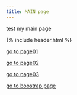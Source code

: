 ```yaml
---
title: MAIN page
---
```


test my main page

{% include header.html %}


[go to page01](https://thsieh4.github.io/page01/)

[go to page02](https://thsieh4.github.io/page02.html)

[go to page03](https://thsieh4.github.io/page03.html)

[go to boostrap page](https://thsieh4.github.io/bootstrap.html)


<myxml>
   <meta charset="utf-8">
   <title>my plot</title>
   
   <link rel="stylesheet" href="https://cdn.pydata.org/bokeh/release/bokeh-0.12.10.min.css" type="text/css" />
   <script type="text/javascript" src="https://cdn.pydata.org/bokeh/release/bokeh-0.12.10.min.js"></script>
   <script type="text/javascript">
      Bokeh.set_log_level("info");
   </script>
   
   <style>
          html {
            width: 100%;
            height: 100%;
          }
          body {
            width: 100%;
            height: 100%;
            margin: auto;
          }
   </style>
   
   <div class="bk-root">
      <div class="bk-plotdiv" id="80455f7d-4b49-43a2-9799-374cfd70749c"></div>
   </div>
   
   <script type="text/javascript">
            (function() {
          var fn = function() {
            Bokeh.safely(function() {
              (function(root) {
                function embed_document(root) {
                  var docs_json = {"86b26458-cbb8-45b4-b284-c01905206f8f":{"roots":{"references":[{"attributes":{},"id":"1e98ad1d-2c19-478c-b70a-10dc91dafd26","type":"BasicTickFormatter"},{"attributes":{"data_source":{"id":"ec963cba-2775-44a9-8342-2aa8b7da019b","type":"ColumnDataSource"},"glyph":{"id":"8ad6a639-93f0-4802-9ad4-14a2109a253e","type":"Circle"},"hover_glyph":null,"muted_glyph":null,"nonselection_glyph":{"id":"08ebf1f5-f952-48d6-8f0a-c4470adff134","type":"Circle"},"selection_glyph":null,"view":{"id":"286155eb-9aab-4182-b996-32f3c9f93af3","type":"CDSView"}},"id":"97f89401-2c21-431c-ad3b-d844d5df135e","type":"GlyphRenderer"},{"attributes":{"fill_alpha":{"value":0.1},"fill_color":{"value":"#1f77b4"},"line_alpha":{"value":0.1},"line_color":{"value":"#1f77b4"},"x":{"field":"x"},"y":{"field":"y"}},"id":"08ebf1f5-f952-48d6-8f0a-c4470adff134","type":"Circle"},{"attributes":{"callback":null},"id":"e8c96ad7-7d77-4a2d-b79d-7a52e74a22ee","type":"DataRange1d"},{"attributes":{},"id":"4da50be3-c97b-4024-8a37-969e47a24af6","type":"PanTool"},{"attributes":{"fill_color":{"value":"#1f77b4"},"line_color":{"value":"#1f77b4"},"x":{"field":"x"},"y":{"field":"y"}},"id":"8ad6a639-93f0-4802-9ad4-14a2109a253e","type":"Circle"},{"attributes":{},"id":"65112f3d-69b8-4d01-aa2c-fcb09784ae27","type":"WheelZoomTool"},{"attributes":{"formatter":{"id":"7afa5bce-e454-4140-a9f6-31da8ebcbf16","type":"BasicTickFormatter"},"plot":{"id":"8e20afee-434a-41fc-b664-2a610620fc80","subtype":"Figure","type":"Plot"},"ticker":{"id":"db3401f5-3985-494a-92e0-53f617d0f09f","type":"BasicTicker"}},"id":"dc436c04-dd12-4e1d-bf07-4c8453f36ab3","type":"LinearAxis"},{"attributes":{"overlay":{"id":"e40e6331-3247-4314-91fe-d30fac82e70a","type":"BoxAnnotation"}},"id":"5d8c256a-7a95-4eda-85aa-460de975f41e","type":"BoxZoomTool"},{"attributes":{},"id":"3d1fc43c-c481-4bf9-93ec-6f9958466b6f","type":"SaveTool"},{"attributes":{},"id":"ec7ececb-b152-42f4-aa66-923c590daad2","type":"LinearScale"},{"attributes":{"below":[{"id":"dc436c04-dd12-4e1d-bf07-4c8453f36ab3","type":"LinearAxis"}],"left":[{"id":"1cb555f4-3ba9-4778-90da-666f7f4845e3","type":"LinearAxis"}],"renderers":[{"id":"dc436c04-dd12-4e1d-bf07-4c8453f36ab3","type":"LinearAxis"},{"id":"39204f4a-2141-4fde-85c5-60a0150473a4","type":"Grid"},{"id":"1cb555f4-3ba9-4778-90da-666f7f4845e3","type":"LinearAxis"},{"id":"15db6934-4e63-4c3b-a3fc-8e9319e1f177","type":"Grid"},{"id":"e40e6331-3247-4314-91fe-d30fac82e70a","type":"BoxAnnotation"},{"id":"97f89401-2c21-431c-ad3b-d844d5df135e","type":"GlyphRenderer"}],"title":{"id":"3a471e23-cdbf-4548-be8c-bba39450dd54","type":"Title"},"toolbar":{"id":"14e74cd8-e770-419b-912c-7c98a3f4df3b","type":"Toolbar"},"x_range":{"id":"59a81933-2d53-4242-9ad8-a133a95060da","type":"DataRange1d"},"x_scale":{"id":"ec7ececb-b152-42f4-aa66-923c590daad2","type":"LinearScale"},"y_range":{"id":"e8c96ad7-7d77-4a2d-b79d-7a52e74a22ee","type":"DataRange1d"},"y_scale":{"id":"74d58d96-9bf0-4a8e-a862-88c00a67fa84","type":"LinearScale"}},"id":"8e20afee-434a-41fc-b664-2a610620fc80","subtype":"Figure","type":"Plot"},{"attributes":{"source":{"id":"ec963cba-2775-44a9-8342-2aa8b7da019b","type":"ColumnDataSource"}},"id":"286155eb-9aab-4182-b996-32f3c9f93af3","type":"CDSView"},{"attributes":{},"id":"c9d97952-51e4-40c9-8e28-b91494350500","type":"ResetTool"},{"attributes":{"active_drag":"auto","active_inspect":"auto","active_scroll":"auto","active_tap":"auto","tools":[{"id":"4da50be3-c97b-4024-8a37-969e47a24af6","type":"PanTool"},{"id":"65112f3d-69b8-4d01-aa2c-fcb09784ae27","type":"WheelZoomTool"},{"id":"5d8c256a-7a95-4eda-85aa-460de975f41e","type":"BoxZoomTool"},{"id":"3d1fc43c-c481-4bf9-93ec-6f9958466b6f","type":"SaveTool"},{"id":"c9d97952-51e4-40c9-8e28-b91494350500","type":"ResetTool"},{"id":"6159ebf8-900a-4190-a115-bd4546cb8748","type":"HelpTool"}]},"id":"14e74cd8-e770-419b-912c-7c98a3f4df3b","type":"Toolbar"},{"attributes":{},"id":"6159ebf8-900a-4190-a115-bd4546cb8748","type":"HelpTool"},{"attributes":{"callback":null},"id":"59a81933-2d53-4242-9ad8-a133a95060da","type":"DataRange1d"},{"attributes":{"plot":null,"text":""},"id":"3a471e23-cdbf-4548-be8c-bba39450dd54","type":"Title"},{"attributes":{},"id":"7afa5bce-e454-4140-a9f6-31da8ebcbf16","type":"BasicTickFormatter"},{"attributes":{"callback":null,"column_names":["x","y"],"data":{"x":[1,2],"y":[3,4]}},"id":"ec963cba-2775-44a9-8342-2aa8b7da019b","type":"ColumnDataSource"},{"attributes":{},"id":"db3401f5-3985-494a-92e0-53f617d0f09f","type":"BasicTicker"},{"attributes":{"plot":{"id":"8e20afee-434a-41fc-b664-2a610620fc80","subtype":"Figure","type":"Plot"},"ticker":{"id":"db3401f5-3985-494a-92e0-53f617d0f09f","type":"BasicTicker"}},"id":"39204f4a-2141-4fde-85c5-60a0150473a4","type":"Grid"},{"attributes":{},"id":"74d58d96-9bf0-4a8e-a862-88c00a67fa84","type":"LinearScale"},{"attributes":{"formatter":{"id":"1e98ad1d-2c19-478c-b70a-10dc91dafd26","type":"BasicTickFormatter"},"plot":{"id":"8e20afee-434a-41fc-b664-2a610620fc80","subtype":"Figure","type":"Plot"},"ticker":{"id":"3f6eb753-1f31-4b52-b7fd-e5f3fb443e4e","type":"BasicTicker"}},"id":"1cb555f4-3ba9-4778-90da-666f7f4845e3","type":"LinearAxis"},{"attributes":{},"id":"3f6eb753-1f31-4b52-b7fd-e5f3fb443e4e","type":"BasicTicker"},{"attributes":{"dimension":1,"plot":{"id":"8e20afee-434a-41fc-b664-2a610620fc80","subtype":"Figure","type":"Plot"},"ticker":{"id":"3f6eb753-1f31-4b52-b7fd-e5f3fb443e4e","type":"BasicTicker"}},"id":"15db6934-4e63-4c3b-a3fc-8e9319e1f177","type":"Grid"},{"attributes":{"bottom_units":"screen","fill_alpha":{"value":0.5},"fill_color":{"value":"lightgrey"},"left_units":"screen","level":"overlay","line_alpha":{"value":1.0},"line_color":{"value":"black"},"line_dash":[4,4],"line_width":{"value":2},"plot":null,"render_mode":"css","right_units":"screen","top_units":"screen"},"id":"e40e6331-3247-4314-91fe-d30fac82e70a","type":"BoxAnnotation"}],"root_ids":["8e20afee-434a-41fc-b664-2a610620fc80"]},"title":"Bokeh Application","version":"0.12.10"}};
                  var render_items = [{"docid":"86b26458-cbb8-45b4-b284-c01905206f8f","elementid":"80455f7d-4b49-43a2-9799-374cfd70749c","modelid":"8e20afee-434a-41fc-b664-2a610620fc80"}];
                  root.Bokeh.embed.embed_items(docs_json, render_items);
                }
                if (root.Bokeh !== undefined) {
                  embed_document(root);
                } else {
                  var attempts = 0;
                  var timer = setInterval(function(root) {
                    if (root.Bokeh !== undefined) {
                      embed_document(root);
                      clearInterval(timer);
                    }
                    attempts++;
                    if (attempts > 100) {
                      console.log("Bokeh: ERROR: Unable to embed document because BokehJS library is missing")
                      clearInterval(timer);
                    }
                  }, 10, root)
                }
              })(window);
            });
          };
          if (document.readyState != "loading") fn();
          else document.addEventListener("DOMContentLoaded", fn);
        })();
        
   </script>
</myxml>
